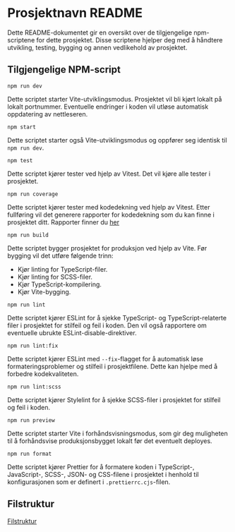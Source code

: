 # Prosjektnavn README

Dette README-dokumentet gir en oversikt over de tilgjengelige npm-scriptene for dette prosjektet. Disse scriptene hjelper deg med å håndtere utvikling, testing, bygging og annen vedlikehold av prosjektet.

## Tilgjengelige NPM-script

```
npm run dev
```

Dette scriptet starter Vite-utviklingsmodus. Prosjektet vil bli kjørt lokalt på lokalt portnummer. Eventuelle endringer i koden vil utløse automatisk oppdatering av nettleseren.

```
npm start
```

Dette scriptet starter også Vite-utviklingsmodus og oppfører seg identisk til `npm run dev`.

```cli
npm test
```

Dette scriptet kjører tester ved hjelp av Vitest. Det vil kjøre alle tester i prosjektet.

```cli
npm run coverage
```

Dette scriptet kjører tester med kodedekning ved hjelp av Vitest. Etter fullføring vil det generere rapporter for kodedekning som du kan finne i prosjektet ditt. Rapporter finner du [her](./coverage/index.html)

```
npm run build
```

Dette scriptet bygger prosjektet for produksjon ved hjelp av Vite. Før bygging vil det utføre følgende trinn:

- Kjør linting for TypeScript-filer.
- Kjør linting for SCSS-filer.
- Kjør TypeScript-kompilering.
- Kjør Vite-bygging.

```cli
npm run lint
```

Dette scriptet kjører ESLint for å sjekke TypeScript- og TypeScript-relaterte filer i prosjektet for stilfeil og feil i koden. Den vil også rapportere om eventuelle ubrukte ESLint-disable-direktiver.

```cli
npm run lint:fix
```

Dette scriptet kjører ESLint med `--fix`-flagget for å automatisk løse formateringsproblemer og stilfeil i prosjektfilene. Dette kan hjelpe med å forbedre kodekvaliteten.

```cli
npm run lint:scss
```

Dette scriptet kjører Stylelint for å sjekke SCSS-filer i prosjektet for stilfeil og feil i koden.

```cli
npm run preview
```

Dette scriptet starter Vite i forhåndsvisningsmodus, som gir deg muligheten til å forhåndsvise produksjonsbygget lokalt før det eventuelt deployes.

```cli
npm run format
```

Dette scriptet kjører Prettier for å formatere koden i TypeScript-, JavaScript-, SCSS-, JSON- og CSS-filene i prosjektet i henhold til konfigurasjonen som er definert i `.prettierrc.cjs`-filen.

## Filstruktur

[Filstruktur](./docs/filstruktur.md)
